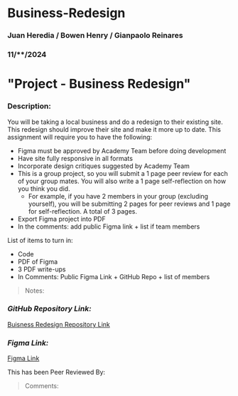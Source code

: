 # Business-Redesign

### Juan Heredia / Bowen Henry / Gianpaolo Reinares
### 11/**/2024
# "Project - Business Redesign"
### Description: 
You will be taking a local business and do a redesign to their existing site. This redesign should improve their site and make it more up to date. This assignment will require you to have the following:

- Figma must be approved by Academy Team before doing development 
- Have site fully responsive in all formats
- Incorporate design critiques suggested by Academy Team 
- This is a group project, so you will submit a 1 page peer review for each of your group mates. You will also write a 1 page self-reflection on how you think you did.
  - For example, if you have 2 members in your group (excluding yourself), you will be submitting 2 pages for peer reviews and 1 page for self-reflection.  A total of 3 pages.
- Export Figma project into PDF
- In the comments: add public Figma link + list if team members

List of items to turn in:
- Code
- PDF of Figma
- 3 PDF write-ups
- In Comments: Public Figma Link + GitHub Repo +  list of members

> Notes: 

### _GitHub Repository Link:_
[Buisness Redesign Repository Link](https://github.com/ChristmasLover12345/Business-Redesign)
### _Figma Link:_
[Figma Link](https://www.figma.com/design/bhN6mUkrpUWOkEVJRPG7Si/Business-Redesign?node-id=0-1&t=aqNlje5SIAkwj5Bd-1)

This has been Peer Reviewed By: 
> Comments: 
